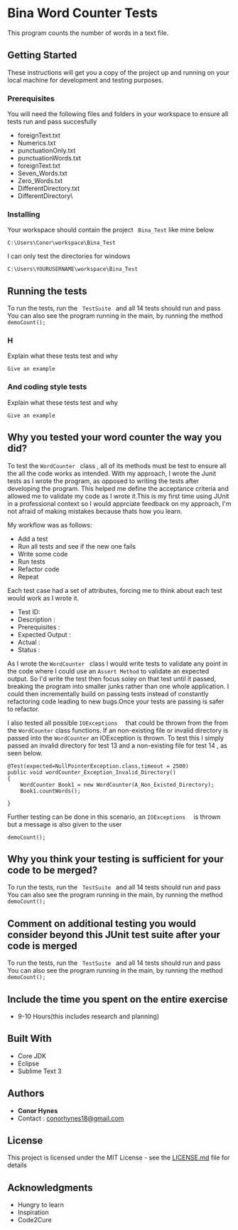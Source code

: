 # Bina Word Counter Tests

This program counts the number of words in a text file.

## Getting Started

These instructions will get you a copy of the project up and running on your local machine for development and testing purposes.

### Prerequisites

You will need the following files and folders in your workspace to ensure all tests run and pass succesfully
* foreignText.txt
* Numerics.txt
* punctuationOnly.txt
* punctuationWords.txt
* foreignText.txt
* Seven_Words.txt
* Zero_Words.txt
* DifferentDirectory.txt
* DifferentDirectory\ 

### Installing

Your workspace should contain the project ``` Bina_Test```  like mine below

```
C:\Users\Conor\workspace\Bina_Test
```

I can only test the directories for windows 

```
C:\Users\YOURUSERNAME\workspace\Bina_Test
```



## Running the tests

To run the tests, run the ```  TestSuite  ``` and all 14 tests should run and pass
You can also see the program running in the main, by running the method ``` demoCount(); ```

### H

Explain what these tests test and why

```
Give an example
```

### And coding style tests

Explain what these tests test and why

```
Give an example
```
## Why you tested your word counter the way you did?
To test the  ``` WordCounter  ``` class , all of its methods must be test to ensure all the all the code works as intended. With my approach, I wrote the Junit tests as I wrote the program, as opposed to writing the tests after developing the program. This helped me define the acceptance criteria and allowed me to validate my code as I wrote it.This is my first time using JUnit in a professional context so I would apprciate  feedback on my approach, I'm not afraid of making mistakes because thats how you learn.

My workflow was as follows:
* Add a test
* Run all tests and see if the new one fails
* Write some code
* Run tests
* Refactor code
* Repeat

Each test case had a set of attributes, forcing me to think about each test would work as I wrote it.
*  Test ID: 
*  Description : 
*  Prerequisites : 
*  Expected Output : 
*  Actual : 
*  Status :

As I wrote the  ``` WordCounter  ```  class I would write tests to validate any point in the code where I could use an ```Assert Method```  to validate an expected output.  So I'd write the test then focus soley on that test until it passed, breaking the program into smaller junks rather than one whole application. I could then incrementally build on passing tests  instead of constantly refactoring code leading to new bugs.Once your tests are passing is safer to refactor.

I also tested all possible  ``` IOExceptions   ```   that could be thrown from the from the ```WordCounter``` class functions. 
If an non-existing file or invalid directory is passed into the ```WordCounter``` an IOException is thrown. To test this I simply passed  an invalid directory for test 13 and a non-existing file for test 14 , as seen below.


    @Test(expected=NullPointerException.class,timeout = 2500)
    public void wordCounter_Exception_Invalid_Directory() 
    {
    	WordCounter Book1 = new WordCounter(A_Non_Existed_Directory);
    	Book1.countWords();
    	
    }


Further testing can be done in this scenario, an ``` IOExceptions   ``` is thrown but a message is also given to the user


``` demoCount(); ```





## Why you think your testing is sufficient for your code to be merged?
To run the tests, run the ```  TestSuite  ``` and all 14 tests should run and pass
You can also see the program running in the main, by running the method ``` demoCount(); ```

## Comment on additional testing you would consider beyond this JUnit test suite after your code is merged
To run the tests, run the ```  TestSuite  ``` and all 14 tests should run and pass
You can also see the program running in the main, by running the method ``` demoCount(); ```

## Include the time you spent on the entire exercise 
* 9-10 Hours(this includes research and planning)

## Built With

* Core JDK
* Eclipse
* Sublime Text 3



## Authors

* **Conor Hynes** 
* Contact : conorhynes18@gmail.com

## License

This project is licensed under the MIT License - see the [LICENSE.md](LICENSE.md) file for details

## Acknowledgments

* Hungry to learn
* Inspiration
* Code2Cure

